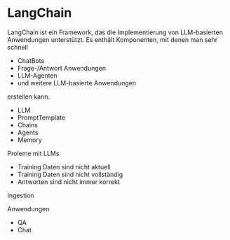# LangChain

LangChain ist ein Framework, das die Implementierung von LLM-basierten 
Anwendungen unterstützt. Es enthält Komponenten, mit denen man sehr schnell

- ChatBots
- Frage-/Antwort Anwendungen
- LLM-Agenten
- und weitere LLM-basierte Anwendungen 

erstellen kann.

- LLM 
- PromptTemplate
- Chains
- Agents
- Memory

Proleme mit LLMs

- Training Daten sind nicht aktuell
- Training Daten sind nicht vollständig
- Antworten sind nicht immer korrekt

Ingestion

Anwendungen
- QA
- Chat

